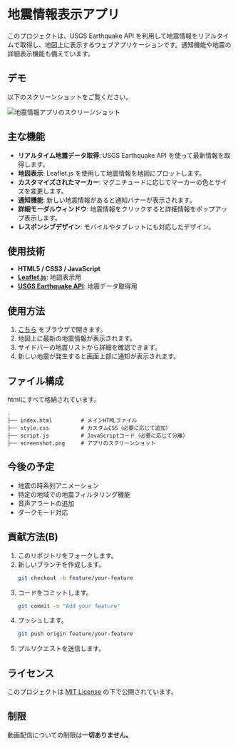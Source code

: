 


# 地震情報表示アプリ

このプロジェクトは、USGS Earthquake API を利用して地震情報をリアルタイムで取得し、地図上に表示するウェブアプリケーションです。通知機能や地震の詳細表示機能も備えています。

## デモ
以下のスクリーンショットをご覧ください。

![地震情報アプリのスクリーンショット](https://s10.aconvert.com/convert/p3r68-cdx67/atcyd-sfbrs.jpg)

## 主な機能

- **リアルタイム地震データ取得**: USGS Earthquake API を使って最新情報を取得します。
- **地図表示**: Leaflet.js を使用して地震情報を地図にプロットします。
- **カスタマイズされたマーカー**: マグニチュードに応じてマーカーの色とサイズを変更します。
- **通知機能**: 新しい地震情報があると通知バナーが表示されます。
- **詳細モーダルウィンドウ**: 地震情報をクリックすると詳細情報をポップアップ表示します。
- **レスポンシブデザイン**: モバイルやタブレットにも対応したデザイン。

## 使用技術

- **HTML5 / CSS3 / JavaScript**
- **[Leaflet.js](https://leafletjs.com/)**: 地図表示用
- **[USGS Earthquake API](https://earthquake.usgs.gov/fdsnws/event/1/)**: 地震データ取得用


## 使用方法

1. [こちら](https://hayato040404.github.io/QuakeViewer-by-USGS/) をブラウザで開きます。
2. 地図上に最新の地震情報が表示されます。
3. サイドバーの地震リストから詳細を確認できます。
4. 新しい地震が発生すると画面上部に通知が表示されます。

## ファイル構成
htmlにすべて格納されています。

```
.
├── index.html         # メインHTMLファイル
├── style.css          # カスタムCSS（必要に応じて追加）
├── script.js          # JavaScriptコード（必要に応じて分離）
├── screenshot.png     # アプリのスクリーンショット
```

## 今後の予定

- 地震の時系列アニメーション
- 特定の地域での地震フィルタリング機能
- 音声アラートの追加
- ダークモード対応

## 貢献方法(Β)

1. このリポジトリをフォークします。
2. 新しいブランチを作成します。
   ```bash
   git checkout -b feature/your-feature
   ```
3. コードをコミットします。
   ```bash
   git commit -m "Add your feature"
   ```
4. プッシュします。
   ```bash
   git push origin feature/your-feature
   ```
5. プルリクエストを送信します。

## ライセンス

このプロジェクトは [MIT License](LICENSE) の下で公開されています。

## 制限
動画配信についての制限は**一切ありません。**
